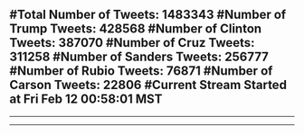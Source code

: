 #Total Number of Tweets: 1483343 
#Number of Trump Tweets: 428568
#Number of Clinton Tweets: 387070
#Number of Cruz Tweets: 311258
#Number of Sanders Tweets: 256777
#Number of Rubio Tweets: 76871
#Number of Carson Tweets: 22806
#Current Stream Started at Fri Feb 12 00:58:01 MST
---
---
---
